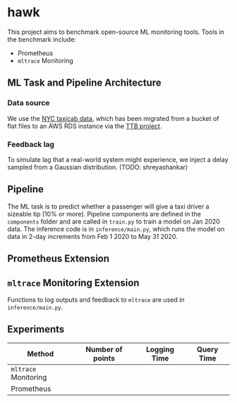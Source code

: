 # hawk

This project aims to benchmark open-source ML monitoring tools. Tools in the benchmark include:

* Prometheus
* `mltrace` Monitoring

## ML Task and Pipeline Architecture

### Data source

We use the [NYC taxicab data](https://www1.nyc.gov/site/tlc/about/tlc-trip-record-data.page), which has been migrated from a bucket of flat files to an AWS RDS instance via the [TTB project](https://github.com/loglabs/ttb). 

### Feedback lag

To simulate lag that a real-world system might experience, we inject a delay sampled from a Gaussian distribution. (TODO: shreyashankar)

## Pipeline

The ML task is to predict whether a passenger will give a taxi driver a sizeable tip (10% or more). Pipeline components are defined in the `components` folder and are called in `train.py` to train a model on Jan 2020 data.  The inference code is in `inference/main.py`, which runs the model on data in 2-day increments from Feb 1 2020 to May 31 2020.

## Prometheus Extension

## `mltrace` Monitoring Extension

Functions to log outputs and feedback to `mltrace` are used in `inference/main.py`.

## Experiments

| Method      | Number of points | Logging Time | Query Time |
| ----------- | ----------- | ----------- | ----------- |
| `mltrace` Monitoring      |        | |
| Prometheus   |         | |
